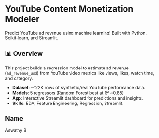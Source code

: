 # YouTube Content Monetization Modeler

Predict YouTube ad revenue using machine learning! Built with Python, Scikit-learn, and Streamlit.

## 📊 Overview
This project builds a regression model to estimate ad revenue (`ad_revenue_usd`) from YouTube video metrics like views, likes, watch time, and category. 

- **Dataset**: ~122K rows of synthetic/real YouTube performance data.
- **Models**: 5 regressors (Random Forest best at R² ~0.85).
- **App**: Interactive Streamlit dashboard for predictions and insights.
- **Skills**: EDA, Feature Engineering, Regression, Streamlit.

## Name 
   Aswathy B
